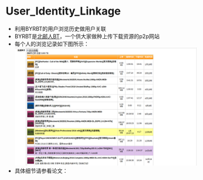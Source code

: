 # User_Identity_Linkage

+ 利用BYRBT的用户浏览历史做用户关联
+ BYRBT是[北邮人BT](https://bt.byr.cn/index.php)，一个供大家做种上传下载资源的p2p网站
+ 每个人的浏览记录如下图所示：
![截图](https://github.com/fanduo12138/User_Identity_Linkage/blob/master/%E6%88%AA%E5%9B%BE.png)
+ 具体细节请参看论文：
